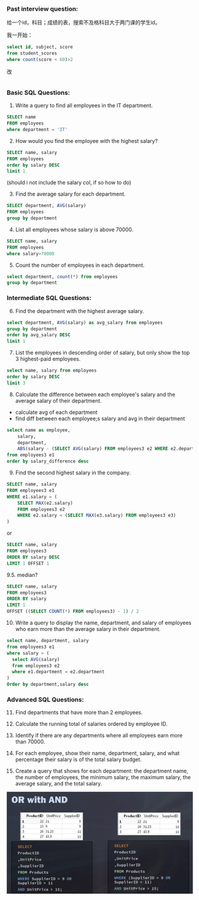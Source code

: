 
### Past interview question:

给一个id，科目；成绩的表，搜索不及格科目大于两门课的学生id。

我一开始：
```sql
select id, subject, score 
from student_scores
where count(score < 60)>2
```

改
```sql

```


### Basic SQL Questions:

1. Write a query to find all employees in the IT department.
```sql
SELECT name
FROM employees
where department = 'IT'
```


2. How would you find the employee with the highest salary?

```sql
SELECT name, salary
FROM employees
order by salary DESC
limit 1
```
(should i not include the salary col, if so how to do)


3. Find the average salary for each department.

```sql
SELECT department, AVG(salary)
FROM employees
group by department
```


4. List all employees whose salary is above 70000.

```sql
SELECT name, salary
FROM employees
where salary>70000
```


5. Count the number of employees in each department.

```sql
select department, count(*) from employees
group by department
```

### Intermediate SQL Questions:

6. Find the department with the highest average salary.

```sql
select department, AVG(salary) as avg_salary from employees
group by department
order by avg_salary DESC
limit 1
```


7. List the employees in descending order of salary, but only show the top 3 highest-paid employees.

```sql
select name, salary from employees
order by salary DESC
limit 3
```


8. Calculate the difference between each employee's salary and the average salary of their department.

- calculate avg of each department
- find diff between each employee;s salary and avg in their department

```sql
select name as employee,
    salary,
    department,
    ABS(salary - (SELECT AVG(salary) FROM employees3 e2 WHERE e2.department = e1.department)) AS salary_difference
from employees3 e1
order by salary_difference desc

```


9. Find the second highest salary in the company.

```sql
SELECT name, salary
FROM employees3 e1
WHERE e1.salary = (
    SELECT MAX(e2.salary)
    FROM employees3 e2
    WHERE e2.salary < (SELECT MAX(e3.salary) FROM employees3 e3)
)

```

or

```sql
SELECT name, salary
FROM employees3
ORDER BY salary DESC
LIMIT 1 OFFSET 1
```


9.5. median?

```sql
SELECT name, salary
FROM employees3
ORDER BY salary
LIMIT 1
OFFSET ((SELECT COUNT(*) FROM employees3) - 1) / 2
```

10. Write a query to display the name, department, and salary of employees who earn more than the average salary in their department.


```sql
select name, department, salary
from employees3 e1
where salary > (
  select AVG(salary) 
  from employees3 e2 
  where e1.department = e2.department
)
Order by department,salary desc
```


### Advanced SQL Questions:

11. Find departments that have more than 2 employees.




12. Calculate the running total of salaries ordered by employee ID.

13. Identify if there are any departments where all employees earn more than 70000.

14. For each employee, show their name, department, salary, and what percentage their salary is of the total salary budget.

15. Create a query that shows for each department: the department name, the number of employees, the minimum salary, the maximum salary, the average salary, and the total salary.



![alt text](image-11.png)

